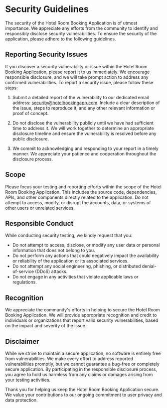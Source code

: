 # Security Guidelines

The security of the Hotel Room Booking Application is of utmost importance. We appreciate any efforts from the community to identify and responsibly disclose security vulnerabilities. To ensure the security of the application, please adhere to the following guidelines.

## Reporting Security Issues

If you discover a security vulnerability or issue within the Hotel Room Booking Application, please report it to us immediately. We encourage responsible disclosure, and we will take prompt action to address any confirmed vulnerabilities. To report a security issue, please follow these steps:

1. Submit a detailed report of the vulnerability to our dedicated email address: security@hotelbookingapp.com. Include a clear description of the issue, steps to reproduce it, and any other relevant information or proof of concept.

2. Do not disclose the vulnerability publicly until we have had sufficient time to address it. We will work together to determine an appropriate disclosure timeline and ensure the vulnerability is resolved before any public disclosure.

3. We commit to acknowledging and responding to your report in a timely manner. We appreciate your patience and cooperation throughout the disclosure process.

## Scope

Please focus your testing and reporting efforts within the scope of the Hotel Room Booking Application. This includes the source code, dependencies, APIs, and other components directly related to the application. Do not attempt to access, modify, or disrupt the accounts, data, or systems of other users or unrelated services.

## Responsible Conduct

While conducting security testing, we kindly request that you:

- Do not attempt to access, disclose, or modify any user data or personal information that does not belong to you.
- Do not perform any actions that could negatively impact the availability or reliability of the application or its associated services.
- Do not attempt any social engineering, phishing, or distributed denial-of-service (DDoS) attacks.
- Do not engage in any activities that violate applicable laws or regulations.

## Recognition

We appreciate the community's efforts in helping to secure the Hotel Room Booking Application. We will provide appropriate recognition and credit to individuals or organizations that report valid security vulnerabilities, based on the impact and severity of the issue.

## Disclaimer

While we strive to maintain a secure application, no software is entirely free from vulnerabilities. We make every effort to address reported vulnerabilities promptly, but we cannot guarantee a bug-free or completely secure application. By participating in the responsible disclosure process, you agree to hold us harmless from any claims or damages arising from your testing activities.

Thank you for helping us keep the Hotel Room Booking Application secure. We value your contributions to our ongoing commitment to user privacy and data protection.
